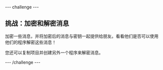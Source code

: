 \--- challenge \---

## 挑战：加密和解密消息

加密一些消息，并将加密后的消息与密钥一起提供给朋友。看看他们是否可以使用他们的程序解密这些消息！

您还可以复制项目并创建另外一个程序来解密消息。

\--- /challenge \---
